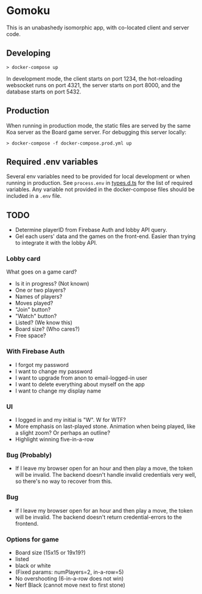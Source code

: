 # Gomoku

This is an unabashedy isomorphic app, with co-located client and server code.

## Developing

```
> docker-compose up
```

In development mode, the client starts on port 1234, the hot-reloading websocket runs on port 4321, the server starts on port 8000, and the database starts on port 5432.

## Production

When running in production mode, the static files are served by the same Koa server as the Board game server. For debugging this server locally:

```
> docker-compose -f docker-compose.prod.yml up
```

## Required .env variables

Several env variables need to be provided for local development or when running in production. See `process.env` in [types.d.ts](types.d.ts) for the list of required variables. Any variable not provided in the docker-compose files should be included in a `.env` file.

## TODO

- Determine playerID from Firebase Auth and lobby API query.
- Gel each users' data and the games on the front-end. Easier than trying to integrate it with the lobby API.

### Lobby card

What goes on a game card?

- Is it in progress? (Not known)
- One or two players?
- Names of players?
- Moves played?
- "Join" button?
- "Watch" button?
- Listed? (We know this)
- Board size? (Who cares?)
- Free space?

### With Firebase Auth

- I forgot my password
- I want to change my password
- I want to upgrade from anon to email-logged-in user
- I want to delete everything about myself on the app
- I want to change my display name

### UI

- I logged in and my initial is "W". W for WTF?
- More emphasis on last-played stone. Animation when being played, like a slight zoom? Or perhaps an outline?
- Highlight winning five-in-a-row

### Bug (Probably)

- If I leave my browser open for an hour and then play a move, the token will be invalid. The backend doesn't handle invalid credentials very well, so there's no way to recover from this.

### Bug

- If I leave my browser open for an hour and then play a move, the token will be invalid. The backend doesn't return credential-errors to the frontend.

### Options for game

- Board size (15x15 or 19x19?)
- listed
- black or white
- (Fixed params: numPlayers=2, in-a-row=5)
- No overshooting (6-in-a-row does not win)
- Nerf Black (cannot move next to first stone)
